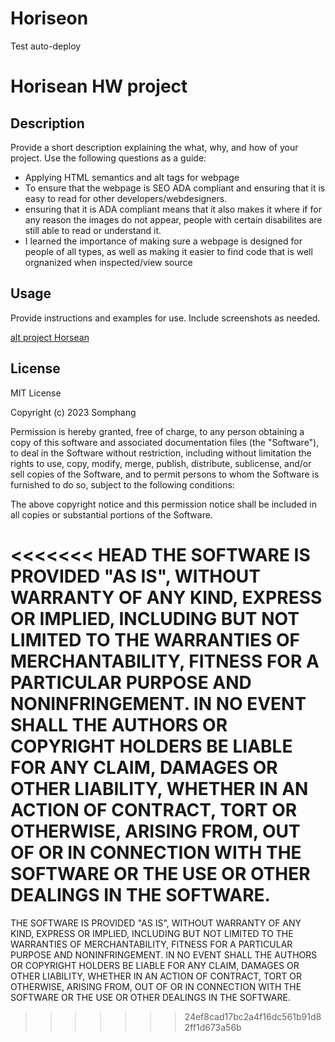 # Horiseon

Test auto-deploy


# Horisean HW project 

## Description

Provide a short description explaining the what, why, and how of your project. Use the following questions as a guide:

- Applying HTML semantics and alt tags for webpage
- To ensure that the webpage is SEO ADA compliant and ensuring that it is easy to read for other developers/webdesigners.
- ensuring that it is ADA compliant means that it also makes it where if for any reason the images do not appear, people with certain disabilites are still able to read or understand it.
- I learned the importance of making sure a webpage is designed for people of all types, as well as making it easier to find code that is well orgnanized when inspected/view source



## Usage

Provide instructions and examples for use. Include screenshots as needed.


[alt project Horsean](assets/images/HorSSSproject.png)



## License

MIT License

Copyright (c) 2023 Somphang

Permission is hereby granted, free of charge, to any person obtaining a copy of this software and associated documentation files (the "Software"), to deal in the Software without restriction, including without limitation the rights to use, copy, modify, merge, publish, distribute, sublicense, and/or sell copies of the Software, and to permit persons to whom the Software is furnished to do so, subject to the following conditions:

The above copyright notice and this permission notice shall be included in all copies or substantial portions of the Software.

<<<<<<< HEAD
THE SOFTWARE IS PROVIDED "AS IS", WITHOUT WARRANTY OF ANY KIND, EXPRESS OR IMPLIED, INCLUDING BUT NOT LIMITED TO THE WARRANTIES OF MERCHANTABILITY, FITNESS FOR A PARTICULAR PURPOSE AND NONINFRINGEMENT. IN NO EVENT SHALL THE AUTHORS OR COPYRIGHT HOLDERS BE LIABLE FOR ANY CLAIM, DAMAGES OR OTHER LIABILITY, WHETHER IN AN ACTION OF CONTRACT, TORT OR OTHERWISE, ARISING FROM, OUT OF OR IN CONNECTION WITH THE SOFTWARE OR THE USE OR OTHER DEALINGS IN THE SOFTWARE.
=======
THE SOFTWARE IS PROVIDED "AS IS", WITHOUT WARRANTY OF ANY KIND, EXPRESS OR IMPLIED, INCLUDING BUT NOT LIMITED TO THE WARRANTIES OF MERCHANTABILITY, FITNESS FOR A PARTICULAR PURPOSE AND NONINFRINGEMENT. IN NO EVENT SHALL THE AUTHORS OR COPYRIGHT HOLDERS BE LIABLE FOR ANY CLAIM, DAMAGES OR OTHER LIABILITY, WHETHER IN AN ACTION OF CONTRACT, TORT OR OTHERWISE, ARISING FROM, OUT OF OR IN CONNECTION WITH THE SOFTWARE OR THE USE OR OTHER DEALINGS IN THE SOFTWARE.
>>>>>>> 24ef8cad17bc2a4f16dc561b91d82ff1d673a56b

